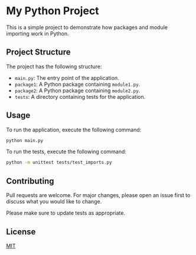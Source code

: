 # My Python Project

This is a simple project to demonstrate how packages and module importing work in Python.

## Project Structure

The project has the following structure:

- `main.py`: The entry point of the application.
- `package1`: A Python package containing `module1.py`.
- `package2`: A Python package containing `module2.py`.
- `tests`: A directory containing tests for the application.

## Usage

To run the application, execute the following command:

```bash
python main.py
```

To run the tests, execute the following command:

```bash
python -m unittest tests/test_imports.py
```

## Contributing

Pull requests are welcome. For major changes, please open an issue first to discuss what you would like to change.

Please make sure to update tests as appropriate.

## License

[MIT](https://choosealicense.com/licenses/mit/)